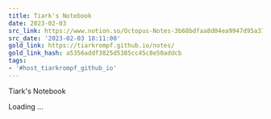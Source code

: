 ```yaml
---
title: Tiark's Notebook
date: 2023-02-03
src_link: https://www.notion.so/Octopus-Notes-3b68bdfaa8d04ea9947d95a37371259f
src_date: '2023-02-03 18:11:00'
gold_link: https://tiarkrompf.github.io/notes/
gold_link_hash: a5356addf3825d5385cc45c8e50addcb
tags:
- '#host_tiarkrompf_github_io'
---
```







Tiark's Notebook






















 Loading ...